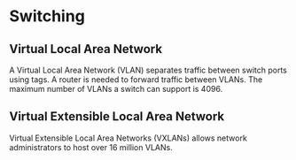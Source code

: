 # Switching

## Virtual Local Area Network
A Virtual Local Area Network (VLAN) separates traffic between switch ports using tags. A router is needed to forward traffic between VLANs. The maximum number of VLANs a switch can support is 4096. 

## Virtual Extensible Local Area Network
Virtual Extensible Local Area Networks (VXLANs) allows network administrators to host over 16 million VLANs. 